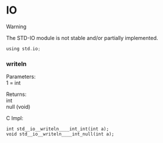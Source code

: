 # IO

> [!WARNING]
> The STD-IO module is not stable and/or partially implemented.

```c
using std.io;
```

### writeln

Parameters:  
1 = int

Returns:  
int  
null (void)

C Impl:
```
int std__io__writeln____int_int(int a);
void std__io__writeln____int_null(int a);
```
